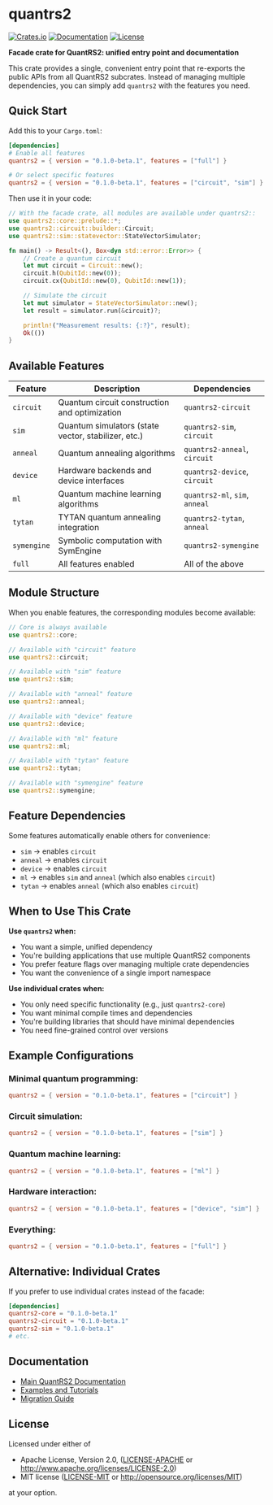 # quantrs2

[![Crates.io](https://img.shields.io/crates/v/quantrs2.svg)](https://crates.io/crates/quantrs2)
[![Documentation](https://docs.rs/quantrs2/badge.svg)](https://docs.rs/quantrs2)
[![License](https://img.shields.io/badge/license-MIT%2FApache--2.0-blue.svg)](https://github.com/cool-japan/quantrs)

**Facade crate for QuantRS2: unified entry point and documentation**

This crate provides a single, convenient entry point that re-exports the public APIs from all QuantRS2 subcrates. Instead of managing multiple dependencies, you can simply add `quantrs2` with the features you need.

## Quick Start

Add this to your `Cargo.toml`:

```toml
[dependencies]
# Enable all features
quantrs2 = { version = "0.1.0-beta.1", features = ["full"] }

# Or select specific features
quantrs2 = { version = "0.1.0-beta.1", features = ["circuit", "sim"] }
```

Then use it in your code:

```rust
// With the facade crate, all modules are available under quantrs2::
use quantrs2::core::prelude::*;
use quantrs2::circuit::builder::Circuit;
use quantrs2::sim::statevector::StateVectorSimulator;

fn main() -> Result<(), Box<dyn std::error::Error>> {
    // Create a quantum circuit
    let mut circuit = Circuit::new();
    circuit.h(QubitId::new(0));
    circuit.cx(QubitId::new(0), QubitId::new(1));

    // Simulate the circuit
    let mut simulator = StateVectorSimulator::new();
    let result = simulator.run(&circuit)?;

    println!("Measurement results: {:?}", result);
    Ok(())
}
```

## Available Features

| Feature | Description | Dependencies |
|---------|-------------|--------------|
| `circuit` | Quantum circuit construction and optimization | `quantrs2-circuit` |
| `sim` | Quantum simulators (state vector, stabilizer, etc.) | `quantrs2-sim`, `circuit` |
| `anneal` | Quantum annealing algorithms | `quantrs2-anneal`, `circuit` |
| `device` | Hardware backends and device interfaces | `quantrs2-device`, `circuit` |
| `ml` | Quantum machine learning algorithms | `quantrs2-ml`, `sim`, `anneal` |
| `tytan` | TYTAN quantum annealing integration | `quantrs2-tytan`, `anneal` |
| `symengine` | Symbolic computation with SymEngine | `quantrs2-symengine` |
| `full` | All features enabled | All of the above |

## Module Structure

When you enable features, the corresponding modules become available:

```rust
// Core is always available
use quantrs2::core;

// Available with "circuit" feature
use quantrs2::circuit;

// Available with "sim" feature
use quantrs2::sim;

// Available with "anneal" feature
use quantrs2::anneal;

// Available with "device" feature
use quantrs2::device;

// Available with "ml" feature
use quantrs2::ml;

// Available with "tytan" feature
use quantrs2::tytan;

// Available with "symengine" feature
use quantrs2::symengine;
```

## Feature Dependencies

Some features automatically enable others for convenience:

- `sim` → enables `circuit`
- `anneal` → enables `circuit`
- `device` → enables `circuit`
- `ml` → enables `sim` and `anneal` (which also enables `circuit`)
- `tytan` → enables `anneal` (which also enables `circuit`)

## When to Use This Crate

**Use `quantrs2` when:**
- You want a simple, unified dependency
- You're building applications that use multiple QuantRS2 components
- You prefer feature flags over managing multiple crate dependencies
- You want the convenience of a single import namespace

**Use individual crates when:**
- You only need specific functionality (e.g., just `quantrs2-core`)
- You want minimal compile times and dependencies
- You're building libraries that should have minimal dependencies
- You need fine-grained control over versions

## Example Configurations

### Minimal quantum programming:
```toml
quantrs2 = { version = "0.1.0-beta.1", features = ["circuit"] }
```

### Circuit simulation:
```toml
quantrs2 = { version = "0.1.0-beta.1", features = ["sim"] }
```

### Quantum machine learning:
```toml
quantrs2 = { version = "0.1.0-beta.1", features = ["ml"] }
```

### Hardware interaction:
```toml
quantrs2 = { version = "0.1.0-beta.1", features = ["device", "sim"] }
```

### Everything:
```toml
quantrs2 = { version = "0.1.0-beta.1", features = ["full"] }
```

## Alternative: Individual Crates

If you prefer to use individual crates instead of the facade:

```toml
[dependencies]
quantrs2-core = "0.1.0-beta.1"
quantrs2-circuit = "0.1.0-beta.1"
quantrs2-sim = "0.1.0-beta.1"
# etc.
```

## Documentation

- [Main QuantRS2 Documentation](https://docs.rs/quantrs2-core)
- [Examples and Tutorials](https://github.com/cool-japan/quantrs/tree/master/examples)
- [Migration Guide](https://github.com/cool-japan/quantrs/blob/master/MIGRATION_GUIDE_ALPHA_TO_BETA.md)

## License

Licensed under either of

 * Apache License, Version 2.0, ([LICENSE-APACHE](../LICENSE-APACHE) or http://www.apache.org/licenses/LICENSE-2.0)
 * MIT license ([LICENSE-MIT](../LICENSE-MIT) or http://opensource.org/licenses/MIT)

at your option.